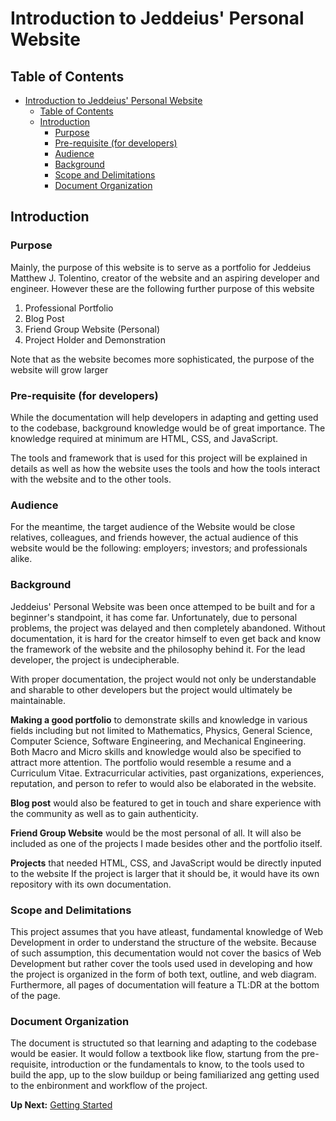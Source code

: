 # Introduction to Jeddeius' Personal Website

## Table of Contents

- [Introduction to Jeddeius' Personal Website](#introduction-to-jeddeius-personal-website)
  - [Table of Contents](#table-of-contents)
  - [Introduction](#introduction)
    - [Purpose](#purpose)
    - [Pre-requisite (for developers)](#pre-requisite-for-developers)
    - [Audience](#audience)
    - [Background](#background)
    - [Scope and Delimitations](#scope-and-delimitations)
    - [Document Organization](#document-organization)

## Introduction

### Purpose

Mainly, the purpose of this website is to serve as a portfolio for Jeddeius Matthew J. Tolentino, creator of the website and an aspiring developer and engineer. However these are the following further purpose of this website

1. Professional Portfolio
2. Blog Post
3. Friend Group Website (Personal)
4. Project Holder and Demonstration

Note that as the website becomes more sophisticated, the purpose of the website will grow larger

### Pre-requisite (for developers)

While the documentation will help developers in adapting and getting used to the codebase, background knowledge would be of great importance. The knowledge required at minimum are HTML, CSS, and JavaScript.

The tools and framework that is used for this project will be explained in details as well as how the website uses the tools and how the tools interact with the website and to the other tools.

### Audience

For the meantime, the target audience of the Website would be close relatives, colleagues, and friends however, the actual audience of this website would be the following: employers; investors; and professionals alike.

### Background

Jeddeius' Personal Website was been once attemped to be built and for a beginner's standpoint, it has come far. Unfortunately, due to personal problems, the project was delayed and then completely abandoned. Without documentation, it is hard for the creator himself to even get back and know the framework of the website and the philosophy behind it. For the lead developer, the project is undecipherable.

With proper documentation, the project would not only be understandable and sharable to other developers but the project would ultimately be maintainable.

**Making a good portfolio** to demonstrate skills and knowledge in various fields including but not limited to Mathematics, Physics, General Science, Computer Science, Software Engineering, and Mechanical Engineering. Both Macro and Micro skills and knowledge would also be specified to attract more attention. The portfolio would resemble a resume and a Curriculum Vitae. Extracurricular activities, past organizations, experiences, reputation, and person to refer to would also be elaborated in the website.

**Blog post** would also be featured to get in touch and share experience with the community as well as to gain authenticity.

**Friend Group Website** would be the most personal of all. It will also be included as one of the projects I made besides other and the portfolio itself.

**Projects** that needed HTML, CSS, and JavaScript would be directly inputed to the website  If the project is larger that it should be, it would have its own repository with its own documentation.

### Scope and Delimitations

This project assumes that you have atleast, fundamental knowledge of Web Development in order to understand the structure of the website. Because of such assumption, this decumentation would not cover the basics of Web Development but rather cover the tools used used in developing and how the project is organized in the form of both text, outline, and web diagram. Furthermore, all pages of documentation will feature a TL:DR at the bottom of the page.

### Document Organization

The document is structuted so that learning and adapting to the codebase would be easier. It would follow a textbook like flow, startung from the pre-requisite, introduction or the fundamentals to know, to the tools used to build the app, up to the slow buildup or being familiarized ang getting used to the enbironment and workflow of the project.

**Up Next:** [Getting Started](02-GettingStarted.md)